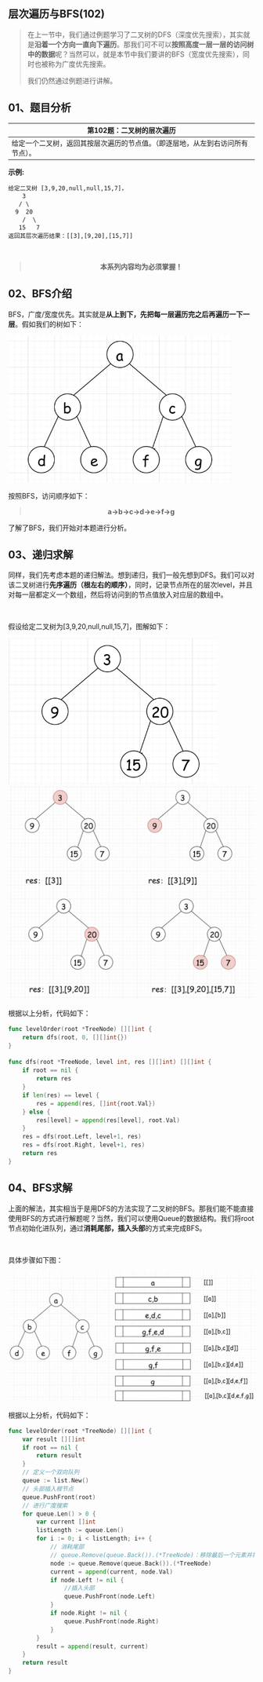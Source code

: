  
##  层次遍历与BFS(102)
 

> 在上一节中，我们通过例题学习了二叉树的DFS（深度优先搜索），其实就是**沿着一个方向一直向下遍历**。那我们可不可以**按照高度一层一层的访问树中的数据**呢？当然可以，就是本节中我们要讲的BFS（宽度优先搜索），同时也被称为广度优先搜索。
>
> 我们仍然通过例题进行讲解。
## 01、题目分析

| 第102题：二叉树的层次遍历                                    |
| ------------------------------------------------------------ |
| 给定一个二叉树，返回其按层次遍历的节点值。（即逐层地，从左到右访问所有节点）。 |

**示例:**

```
给定二叉树 [3,9,20,null,null,15,7]，
    3   
   / \  
  9  20    
    /  \  
   15   7
返回其层次遍历结果：[[3],[9,20],[15,7]]
```

<br/>

><center><b> 本系列内容均为必须掌握！ </b></center>

## 02、BFS介绍

BFS，广度/宽度优先。其实就是**从上到下，先把每一层遍历完之后再遍历一下一层**。假如我们的树如下：

<img src="./402/1.jpg" alt="img" style="zoom: 67%;" />

按照BFS，访问顺序如下：

><center><b>a->b->c->d->e->f->g </b></center>

了解了BFS，我们开始对本题进行分析。

## 03、递归求解

同样，我们先考虑本题的递归解法。想到递归，我们一般先想到DFS。我们可以对该二叉树进行**先序遍历（根左右的顺序）**，同时，记录节点所在的层次level，并且对每一层都定义一个数组，然后将访问到的节点值放入对应层的数组中。

<br/>

假设给定二叉树为[3,9,20,null,null,15,7]，图解如下：

<img src="./402/2.jpg" alt="img" style="zoom: 67%;" />

<img src="./402/3.jpeg" alt="img" style="zoom: 50%;" />

根据以上分析，代码如下：

```go
func levelOrder(root *TreeNode) [][]int {
    return dfs(root, 0, [][]int{})
}

func dfs(root *TreeNode, level int, res [][]int) [][]int {
	if root == nil {
		return res
	}
	if len(res) == level {
		res = append(res, []int{root.Val})
	} else {
		res[level] = append(res[level], root.Val)
	}
	res = dfs(root.Left, level+1, res)
	res = dfs(root.Right, level+1, res)
    return res
}
```

## 04、BFS求解

上面的解法，其实相当于是用DFS的方法实现了二叉树的BFS。那我们能不能直接使用BFS的方式进行解题呢？当然，我们可以使用Queue的数据结构。我们将root节点初始化进队列，通过**消耗尾部，插入头部**的方式来完成BFS。

<br/>

具体步骤如下图：

<img src="./402/4.jpg" alt="img" style="zoom: 67%;" />

根据以上分析，代码如下：

```go
func levelOrder(root *TreeNode) [][]int {
	var result [][]int
	if root == nil {
		return result
	}
    // 定义一个双向队列
	queue := list.New()
    // 头部插入根节点
	queue.PushFront(root)
    // 进行广度搜索
	for queue.Len() > 0 {
		var current []int
		listLength := queue.Len()
		for i := 0; i < listLength; i++ {
		    // 消耗尾部
            // queue.Remove(queue.Back()).(*TreeNode)：移除最后一个元素并将其转化为TreeNode类型
			node := queue.Remove(queue.Back()).(*TreeNode)
			current = append(current, node.Val)
			if node.Left != nil {
			    //插入头部
				queue.PushFront(node.Left)
			}
			if node.Right != nil {
				queue.PushFront(node.Right)
			}
		}
		result = append(result, current)
	}
	return result
}
```


